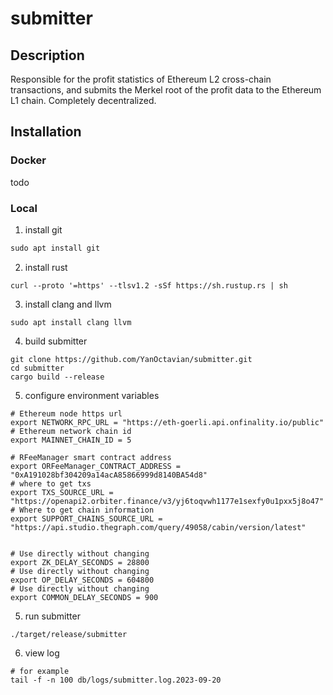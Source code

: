 # submitter

## Description

Responsible for the profit statistics of Ethereum L2 cross-chain transactions, 
and submits the Merkel root of the profit data to the Ethereum L1 chain. 
Completely decentralized.
## Installation

### Docker
todo

### Local

1. install git
```asm
sudo apt install git
```
2. install rust
```angular2html
curl --proto '=https' --tlsv1.2 -sSf https://sh.rustup.rs | sh
```
3. install clang and llvm
```angular2html
sudo apt install clang llvm
```

4. build submitter
```angular2html
git clone https://github.com/YanOctavian/submitter.git
cd submitter
cargo build --release
```
5. configure environment variables
```shell
# Ethereum node https url
export NETWORK_RPC_URL = "https://eth-goerli.api.onfinality.io/public"
# Ethereum network chain id
export MAINNET_CHAIN_ID = 5

# RFeeManager smart contract address
export ORFeeManager_CONTRACT_ADDRESS = "0xA191028bf304209a14acA85866999d8140BA54d8"
# where to get txs
export TXS_SOURCE_URL = "https://openapi2.orbiter.finance/v3/yj6toqvwh1177e1sexfy0u1pxx5j8o47"
# Where to get chain information
export SUPPORT_CHAINS_SOURCE_URL = "https://api.studio.thegraph.com/query/49058/cabin/version/latest"


# Use directly without changing
export ZK_DELAY_SECONDS = 28800
# Use directly without changing
export OP_DELAY_SECONDS = 604800
# Use directly without changing
export COMMON_DELAY_SECONDS = 900
```
5. run submitter
```angular2html
./target/release/submitter
```
6. view log
```shell
# for example
tail -f -n 100 db/logs/submitter.log.2023-09-20
```




